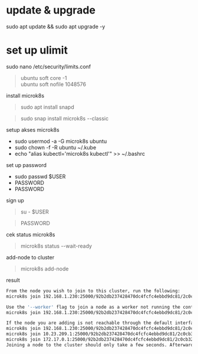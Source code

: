 
# update & upgrade
sudo apt update && sudo apt upgrade -y

# set up ulimit
sudo nano /etc/security/limits.conf
> ubuntu soft core -1       
> ubuntu soft nofile 1048576


install microk8s
> sudo apt install snapd

> sudo snap install microk8s --classic

 
setup akses microk8s

* sudo usermod -a -G microk8s ubuntu
* sudo chown -f -R ubuntu ~/.kube
* echo "alias kubectl='microk8s kubectl'" >> ~/.bashrc

set up password
* sudo passwd $USER
* PASSWORD
* PASSWORD


sign up
> su - $USER

> PASSWORD

cek status microk8s

> microk8s status --wait-ready

add-node to cluster

> microk8s add-node

result

```bash
From the node you wish to join to this cluster, run the following:
microk8s join 192.168.1.230:25000/92b2db237428470dc4fcfc4ebbd9dc81/2c0cb3284b05

Use the '--worker' flag to join a node as a worker not running the control plane, eg:
microk8s join 192.168.1.230:25000/92b2db237428470dc4fcfc4ebbd9dc81/2c0cb3284b05 --worker

If the node you are adding is not reachable through the default interface you can use one of the following:
microk8s join 192.168.1.230:25000/92b2db237428470dc4fcfc4ebbd9dc81/2c0cb3284b05
microk8s join 10.23.209.1:25000/92b2db237428470dc4fcfc4ebbd9dc81/2c0cb3284b05
microk8s join 172.17.0.1:25000/92b2db237428470dc4fcfc4ebbd9dc81/2c0cb3284b05
Joining a node to the cluster should only take a few seconds. Afterwards
```

